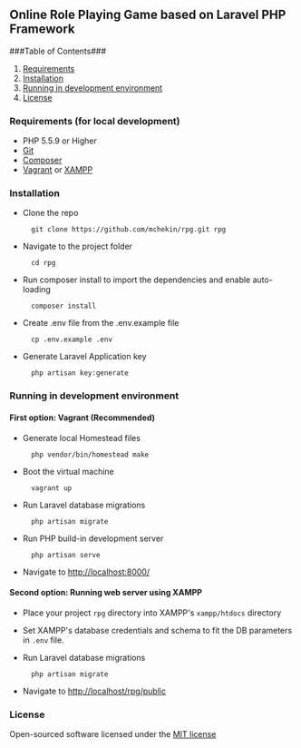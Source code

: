 ## Online Role Playing Game based on Laravel PHP Framework

###Table of Contents###

1. [Requirements](#requirments)
2. [Installation](#installation)
3. [Running in development environment](#runningindevelopmentenvironment)
4. [License](#license)

<a name="requirements"></a>
### Requirements (for local development)

- PHP 5.5.9 or Higher
- [Git](https://git-scm.com/)
- [Composer](https://getcomposer.org/)
- [Vagrant](https://www.vagrantup.com/) or [XAMPP](https://www.apachefriends.org/index.html)

<a name="installation"></a>
### Installation
- Clone the repo

        git clone https://github.com/mchekin/rpg.git rpg
- Navigate to the project folder

        cd rpg
- Run composer install to import the dependencies and enable auto-loading

        composer install
- Create .env file from the .env.example file

        cp .env.example .env
- Generate Laravel Application key

        php artisan key:generate

<a name="runningindevelopmentenvironment"></a>
### Running in development environment
   
#### First option:  Vagrant (Recommended)

- Generate local Homestead files

        php vendor/bin/homestead make
- Boot the virtual machine

        vagrant up  
- Run Laravel database migrations

        php artisan migrate 
- Run PHP build-in development server

        php artisan serve  
- Navigate to [http://localhost:8000/](http://localhost:8000/)
              
#### Second option: Running web server using XAMPP 

- Place your project `rpg` directory into XAMPP's `xampp/htdocs` directory  


- Set XAMPP's database credentials and schema to fit the DB parameters in `.env` file. 
 
 
- Run Laravel database migrations

        php artisan migrate 

- Navigate to [http://localhost/rpg/public](http://localhost/rpg/public)    

<a name="license"></a>
### License
Open-sourced software licensed under the [MIT license](http://opensource.org/licenses/MIT)
